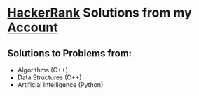 # [HackerRank](https://www.hackerrank.com) Solutions from my [Account](https://hackerrank.com/edwinzhang)

## Solutions to Problems from:
* Algorithms (C++)
* Data Structures (C++)
* Artificial Intelligence (Python)
